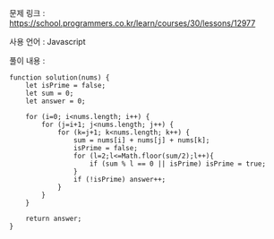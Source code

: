 문제 링크 : https://school.programmers.co.kr/learn/courses/30/lessons/12977

사용 언어 : Javascript

풀이 내용 :

```
function solution(nums) {
    let isPrime = false;
    let sum = 0;
    let answer = 0;
    
    for (i=0; i<nums.length; i++) {
        for (j=i+1; j<nums.length; j++) {
            for (k=j+1; k<nums.length; k++) {
                sum = nums[i] + nums[j] + nums[k];
                isPrime = false;
                for (l=2;l<=Math.floor(sum/2);l++){
                    if (sum % l == 0 || isPrime) isPrime = true;
                }
                if (!isPrime) answer++;
            }
        }
    }
    
    return answer;
}
```